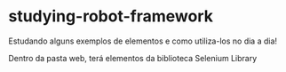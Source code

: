 # studying-robot-framework

Estudando alguns exemplos de elementos e como utiliza-los no dia a dia!

Dentro da pasta web, terá elementos da biblioteca Selenium Library